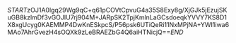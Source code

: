 $START$zOJ1A0lgq29Wg9qC+q61pCOVtCpvuG4a35S8Exy8g/XjGJk5jEzujSKuGB8kzlmDf3vGOJIU7rj904M+JARpSK2TpjKmlnLaGCsdoeqkYVVY7KS8D1X8xgUcyg0KAEMMP4DwKnESkpcS/P56psk6UTiQeRi11NxMPjNA+YWI1iwa6MAo7AhrGvezH4sOQXk9zLeBRAEZbG4Q6aiHTNicjQ==$END$